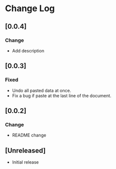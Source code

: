 # Change Log
## [0.0.4]
### Change
- Add description 

## [0.0.3]
### Fixed
- Undo all pasted data at once.
- Fix a bug if paste at the last line of the document. 

## [0.0.2]
### Change
- README change  

## [Unreleased]

- Initial release
